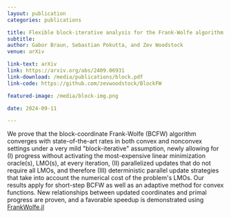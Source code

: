 ```yaml
---
layout: publication
categories: publications

title: Flexible block-iterative analysis for the Frank-Wolfe algorithm
subtitle: 
author: Gabor Braun, Sebastian Pokutta, and Zev Woodstock
venue: arXiv

link-text: arXiv
link: https://arxiv.org/abs/2409.06931
link-download: /media/publications/block.pdf
link-code: https://github.com/zevwoodstock/BlockFW

featured-image: /media/block-img.png

date: 2024-09-11

---
```

We prove that the block-coordinate Frank-Wolfe (BCFW) algorithm
converges with state-of-the-art rates in both convex and nonconvex
settings under a very mild "block-iterative" assumption, newly
allowing for (I) progress without activating the most-expensive
linear minimization oracle(s), LMO(s), at every iteration, (II)
parallelized updates that do not require all LMOs, and therefore
(III) deterministic parallel update strategies that take into
account the numerical cost of the problem's LMOs. Our results apply
for short-step BCFW as well as an adaptive method for convex
functions. New relationships between updated coordinates and primal
progress are proven, and a favorable speedup is demonstrated using
<a
href="https://zib-iol.github.io/FrankWolfe.jl/stable/">FrankWolfe.jl</a>
